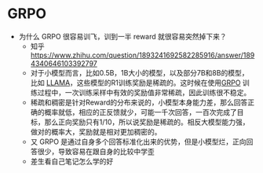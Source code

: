 # GRPO 

- 为什么 GRPO 很容易训飞，训到一半 reward 就很容易突然掉下来？
	-  知乎 https://www.zhihu.com/question/1893241692582285916/answer/1894340646103392797
	- 对于小模型而言，比如0.5B，1B大小的模型，以及部分7B和8B的模型，比如 [LLAMA](https://zhida.zhihu.com/search?content_id=722483501&content_type=Answer&match_order=1&q=LLAMA&zhida_source=entity)，这些模型的R1训练奖励是稀疏的。这时候在使用[GRPO](https://zhida.zhihu.com/search?content_id=722483501&content_type=Answer&match_order=1&q=GRPO&zhida_source=entity) 训练过程中，一次训练采样中有效的奖励值非常稀疏，因此训练很不稳定。
	- 稀疏和稠密是针对Reward的分布来说的，小模型本身能力差，那么回答正确的概率就低，相应的正反馈就少，可能一千次回答，一百次完成了目标，那么正向奖励只有1/10，所以说奖励是稀疏的。相反大模型能力强，做对的概率大，奖励就是相对更加稠密的。
	- 又 GRPO 是通过自身多个回答标准化出来的优势，但是小模型烂，正向回答很少，导致容易在跟自身的比较中学歪
	- 差生看自己笔记怎么学的好
